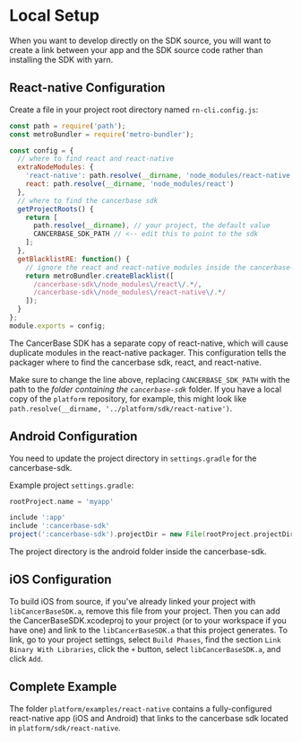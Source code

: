 # Local Setup

When you want to develop directly on the SDK source, you will want to create a link between your app and the SDK source code rather than installing the SDK with yarn.

## React-native Configuration

Create a file in your project root directory named `rn-cli.config.js`:

```javascript
const path = require('path');
const metroBundler = require('metro-bundler');

const config = {
  // where to find react and react-native
  extraNodeModules: {
    'react-native': path.resolve(__dirname, 'node_modules/react-native'),
    react: path.resolve(__dirname, 'node_modules/react')
  },
  // where to find the cancerbase sdk
  getProjectRoots() {
    return [
      path.resolve(__dirname), // your project, the default value
      CANCERBASE_SDK_PATH // <-- edit this to point to the sdk
    ];
  },
  getBlacklistRE: function() {
    // ignore the react and react-native modules inside the cancerbase-sdk
    return metroBundler.createBlacklist([
      /cancerbase-sdk\/node_modules\/react\/.*/,
      /cancerbase-sdk\/node_modules\/react-native\/.*/
    ]);
  }
};
module.exports = config;
```

The CancerBase SDK has a separate copy of react-native, which will cause duplicate modules in the react-native packager. This configuration tells the packager where to find the cancerbase sdk, react, and react-native.

Make sure to change the line above, replacing `CANCERBASE_SDK_PATH` with the path to the _folder containing the `cancerbase-sdk`_ folder. If you have a local copy of the `platform` repository, for example, this might look like `path.resolve(__dirname, '../platform/sdk/react-native')`.

## Android Configuration

You need to update the project directory in `settings.gradle` for the cancerbase-sdk.

Example project `settings.gradle`:
```gradle
rootProject.name = 'myapp'

include ':app'
include ':cancerbase-sdk'
project(':cancerbase-sdk').projectDir = new File(rootProject.projectDir, '../platform/sdk/react-native/cancerbase-sdk/android/')
```

The project directory is the android folder inside the cancerbase-sdk.

## iOS Configuration

To build iOS from source, if you've already linked your project with `libCancerBaseSDK.a`, remove this file from your project. Then you can add the CancerBaseSDK.xcodeproj to your project (or to your workspace if you have one) and link to the `libCancerBaseSDK.a` that this project generates. To link, go to your project settings, select `Build Phases`, find the section `Link Binary With Libraries`, click the `+` button, select `libCancerBaseSDK.a`, and click `Add`.

## Complete Example

The folder `platform/examples/react-native` contains a fully-configured react-native app (iOS and Android) that links to the cancerbase sdk located in `platform/sdk/react-native`. 

